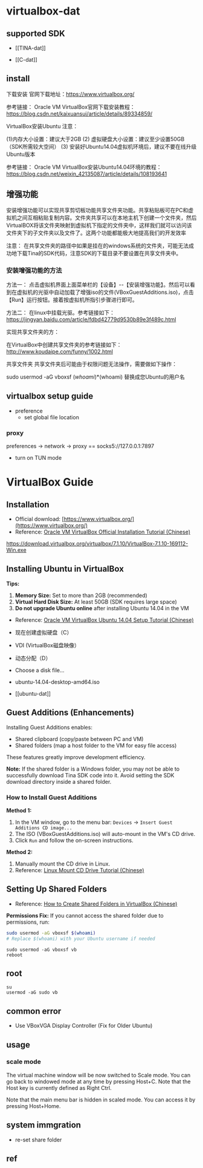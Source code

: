 
# virtualbox-dat

## supported SDK 

- [[TINA-dat]]

- [[C-dat]]


## install 

下载安装
官网下载地址：https://www.virtualbox.org/

参考链接： Oracle VM VirtualBox官网下载安装教程： https://blog.csdn.net/kaixuansui/article/details/89334859/

VirtualBox安装Ubuntu
注意：

(1)内存大小设置：建议大于2GB
(2) 虚拟硬盘大小设置：建议至少设置50GB（SDK所需较大空间）
(3) 安装好Ubuntu14.04虚拟机环境后，建议不要在线升级Ubuntu版本

参考链接： Oracle VM VirtualBox安装Ubuntu14.04环境的教程： https://blog.csdn.net/weixin_42135087/article/details/108193641

## 增强功能

安装增强功能可以实现共享剪切板功能共享文件夹功能。共享粘贴板可在PC和虚拟机之间互相粘贴复制内容。文件夹共享可以在本地主机下创建一个文件夹，然后VirtualBOX将该文件夹映射到虚拟机下指定的文件夹中，这样我们就可以访问该文件夹下的子文件夹以及文件了。这两个功能都能极大地提高我们的开发效率

注意： 在共享文件夹的路径中如果是挂在的windows系统的文件夹，可能无法成功地下载Tina的SDK代码，注意SDK的下载目录不要设置在共享文件夹中。

### 安装增强功能的方法

方法一： 点击虚拟机界面上面菜单栏的【设备】--【安装增强功能】。然后可以看到在虚拟机的光驱中自动加载了增强iso的文件(VBoxGuestAdditions.iso)，点击【Run】运行按钮。接着按虚拟机所指引步骤进行即可。

方法二： 在linux中挂载光驱。参考链接如下： https://jingyan.baidu.com/article/fdbd42779d9530b89e3f489c.html

实现共享文件夹的方：

在VirtualBox中创建共享文件夹的参考链接如下： http://www.koudaipe.com/funny/1002.html

共享文件夹 共享文件夹后可能由于权限问题无法操作，需要做如下操作：


sudo usermod -aG vboxsf $(whoami)
*$(whoami) 替换成您Ubuntu的用户名

## virtualbox setup guide 

- preference
    - set global file location 

### proxy 

preferences -> network -> proxy == socks5://127.0.0.1:7897

- turn on TUN mode



# VirtualBox Guide

## Installation

- Official download: [https://www.virtualbox.org/](https://www.virtualbox.org/)
- Reference: [Oracle VM VirtualBox Official Installation Tutorial (Chinese)](https://blog.csdn.net/kaixuansui/article/details/89334859/)

https://download.virtualbox.org/virtualbox/7.1.10/VirtualBox-7.1.10-169112-Win.exe

## Installing Ubuntu in VirtualBox

**Tips:**

1. **Memory Size:** Set to more than 2GB (recommended)
2. **Virtual Hard Disk Size:** At least 50GB (SDK requires large space)
3. **Do not upgrade Ubuntu online** after installing Ubuntu 14.04 in the VM

- Reference: [Oracle VM VirtualBox Ubuntu 14.04 Setup Tutorial (Chinese)](https://blog.csdn.net/weixin_42135087/article/details/108193641)

- 现在创建虚拟硬盘（C）
- VDI (VirtualBox磁盘映像）
- 动态分配（D）
- Choose a disk file...
- ubuntu-14.04-desktop-amd64.iso

- [[ubuntu-dat]]

## Guest Additions (Enhancements)

Installing Guest Additions enables:
- Shared clipboard (copy/paste between PC and VM)
- Shared folders (map a host folder to the VM for easy file access)

These features greatly improve development efficiency.

**Note:**
If the shared folder is a Windows folder, you may not be able to successfully download Tina SDK code into it. Avoid setting the SDK download directory inside a shared folder.

### How to Install Guest Additions

**Method 1:**
1. In the VM window, go to the menu bar: `Devices` → `Insert Guest Additions CD image...`
2. The ISO (VBoxGuestAdditions.iso) will auto-mount in the VM's CD drive.
3. Click `Run` and follow the on-screen instructions.

**Method 2:**
1. Manually mount the CD drive in Linux.
2. Reference: [Linux Mount CD Drive Tutorial (Chinese)](https://jingyan.baidu.com/article/fdbd42779d9530b89e3f489c.html)

## Setting Up Shared Folders

- Reference: [How to Create Shared Folders in VirtualBox (Chinese)](http://www.koudaipe.com/funny/1002.html)

**Permissions Fix:**
If you cannot access the shared folder due to permissions, run:

```bash
sudo usermod -aG vboxsf $(whoami)
# Replace $(whoami) with your Ubuntu username if needed
```

    sudo usermod -aG vboxsf vb
    reboot 



## root 

    su 
    usermod -aG sudo vb



## common error 

-  Use VBoxVGA Display Controller (Fix for Older Ubuntu)




## usage

### scale mode 

The virtual machine window will be now switched to Scale mode. You can go back to windowed mode at any time by pressing Host+C. Note that the Host key is currently defined as Right Ctrl.

Note that the main menu bar is hidden in scaled mode. You can access it by pressing Host+Home.

## system immgration 

- re-set share folder 



## ref 


